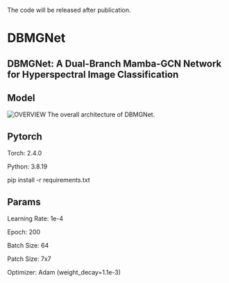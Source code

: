 The code will be released after publication.

# DBMGNet

## DBMGNet: A Dual-Branch Mamba-GCN Network for Hyperspectral Image Classification

## Model

![OVERVIEW](https://github.com/user-attachments/assets/fccbc31a-4c33-417e-89af-cbbec450c057)
The overall architecture of DBMGNet. 

## Pytorch
Torch: 2.4.0

Python: 3.8.19

pip install -r requirements.txt

## Params
Learning Rate: 1e-4

Epoch: 200

Batch Size: 64

Patch Size: 7x7

Optimizer: Adam (weight_decay=1.1e-3)


